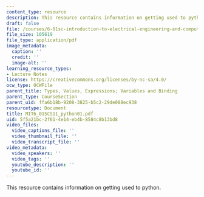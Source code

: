 ```yaml
---
content_type: resource
description: This resource contains information on getting used to python.
draft: false
file: /courses/6-01sc-introduction-to-electrical-engineering-and-computer-science-i-spring-2011/5f5a21bc2f614e14eb4b8584c8b13bd8_MIT6_01SCS11_python01.pdf
file_size: 105619
file_type: application/pdf
image_metadata:
  caption: ''
  credit: ''
  image-alt: ''
learning_resource_types:
- Lecture Notes
license: https://creativecommons.org/licenses/by-nc-sa/4.0/
ocw_type: OCWFile
parent_title: Types, Values, Expressions; Variables and Binding
parent_type: CourseSection
parent_uid: ffa6b18b-9208-3825-b5c2-29de088ec938
resourcetype: Document
title: MIT6_01SCS11_python01.pdf
uid: 5f5a21bc-2f61-4e14-eb4b-8584c8b13bd8
video_files:
  video_captions_file: ''
  video_thumbnail_file: ''
  video_transcript_file: ''
video_metadata:
  video_speakers: ''
  video_tags: ''
  youtube_description: ''
  youtube_id: ''
---
```

This resource contains information on getting used to python.